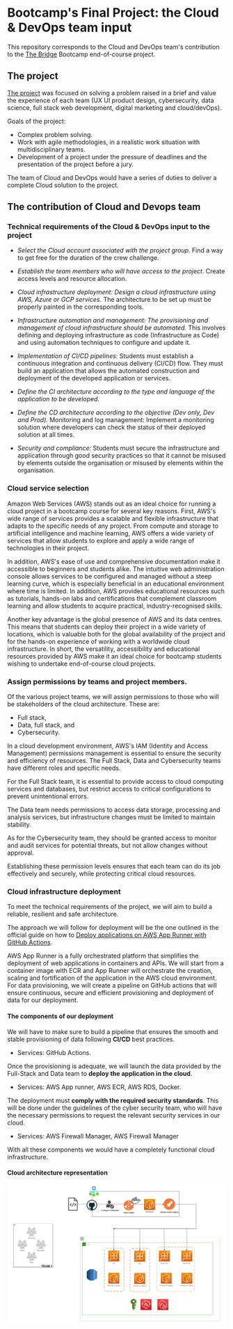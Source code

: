 # Bootcamp's Final Project: the Cloud & DevOps team input

This repository corresponds to the Cloud and DevOps team's contribution to the [The Bridge](https://www.thebridge.tech/?utm_medium=ppc&utm_source=adwords&utm_campaign=GA_The+Bridge_Marca&utm_term=the%20bridge%20bootcamp&hsa_kw=the%20bridge%20bootcamp&hsa_net=adwords&hsa_ver=3&hsa_cam=6496961935&hsa_ad=549241137266&hsa_acc=1272778203&hsa_src=g&hsa_grp=82036397030&hsa_mt=p&hsa_tgt=kwd-1287381892718&gclid=Cj0KCQjw06-oBhC6ARIsAGuzdw3wywTfvzIW39JlTTrYJZYpkwF0yUkijjEy_5Isn9yp4Dv70WAwjewaAu5zEALw_wcB) Bootcamp end-of-course project.

## The project 

[The project](https://github.com/desafioteam1) was focused on solving a problem raised in a brief and value the experience of each team (UX UI product design, cybersecurity, data science, full stack web development, digital marketing and cloud/devOps).

Goals of the project:

- Complex problem solving.
- Work with agile methodologies, in a realistic work situation with multidisciplinary teams.
- Development of a project under the pressure of deadlines and the presentation of the project before a jury.

The team of Cloud and DevOps would have a series of duties to deliver a complete Cloud solution to the project.

## The contribution of Cloud and Devops team

### Technical requirements of the Cloud & DevOps input to the project

- *Select the Cloud account associated with the project group*. Find a way to get free for the duration of the crew challenge.

- *Establish the team members who will have access to the project*. Create access levels and resource allocation.

- *Cloud infrastructure deployment: Design a cloud infrastructure using AWS, Azure or GCP services.* The architecture to be set up must be properly painted in the corresponding tools.

- *Infrastructure automation and management: The provisioning and management of cloud infrastructure should be automated.* This involves defining and deploying infrastructure as code (Infrastructure as Code) and using automation techniques to configure and update it.

- *Implementation of CI/CD pipelines:* Students must establish a continuous integration and continuous delivery (CI/CD) flow. They must build an application that allows the automated construction and deployment of the developed application or services.

- *Define the CI architecture according to the type and language of the application to be developed.*

- *Define the CD architecture according to the objective (Dev only, Dev and Prod).* Monitoring and log management: Implement a monitoring solution where developers can check the status of their deployed solution at all times.

- *Security and compliance:* Students must secure the infrastructure and application through good security practices so that it cannot be misused by elements outside the organisation or misused by elements within the organisation.

###  Cloud service selection

Amazon Web Services (AWS) stands out as an ideal choice for running a cloud project in a bootcamp course for several key reasons. First, AWS's wide range of services provides a scalable and flexible infrastructure that adapts to the specific needs of any project. From compute and storage to artificial intelligence and machine learning, AWS offers a wide variety of services that allow students to explore and apply a wide range of technologies in their project.

In addition, AWS's ease of use and comprehensive documentation make it accessible to beginners and students alike. The intuitive web administration console allows services to be configured and managed without a steep learning curve, which is especially beneficial in an educational environment where time is limited. In addition, AWS provides educational resources such as tutorials, hands-on labs and certifications that complement classroom learning and allow students to acquire practical, industry-recognised skills.

Another key advantage is the global presence of AWS and its data centres. This means that students can deploy their project in a wide variety of locations, which is valuable both for the global availability of the project and for the hands-on experience of working with a worldwide cloud infrastructure. In short, the versatility, accessibility and educational resources provided by AWS make it an ideal choice for bootcamp students wishing to undertake end-of-course cloud projects.

### Assign permissions by teams and project members.

Of the various project teams, we will assign permissions to those who will be stakeholders of the cloud architecture. These are: 

- Full stack,
- Data, full stack, and
- Cybersecurity.

In a cloud development environment, AWS's IAM (Identity and Access Management) permissions management is essential to ensure the security and efficiency of resources. The Full Stack, Data and Cybersecurity teams have different roles and specific needs.

For the Full Stack team, it is essential to provide access to cloud computing services and databases, but restrict access to critical configurations to prevent unintentional errors.

The Data team needs permissions to access data storage, processing and analysis services, but infrastructure changes must be limited to maintain stability.

As for the Cybersecurity team, they should be granted access to monitor and audit services for potential threats, but not allow changes without approval.

Establishing these permission levels ensures that each team can do its job effectively and securely, while protecting critical cloud resources.


### Cloud infrastructure deployment

To meet the technical requirements of the project, we will aim to build a reliable, resilient and safe architecture. 

The approach we will follow for deployment will be the one outlined in the official guide on how to [Deploy applications on AWS App Runner with GitHub Actions](https://aws.amazon.com/es/blogs/containers/deploy-applications-in-aws-app-runner-with-github-actions/).

AWS App Runner is a fully orchestrated platform that simplifies the deployment of web applications in containers and APIs.  We will start from a container image with ECR and App Runner will orchestrate the creation, scaling and fortification of the application in the AWS cloud environment. For data provisioning, we will create a pipeline on GitHub actions that will ensure continuous, secure and efficient provisioning and deployment of data for our deployment. 

#### The components of our deployment 

We will have to make sure to build a pipeline that ensures the smooth and stable provisioning of data following **CI/CD** best practices. 

- Services: GitHub Actions.
  
Once the provisioning is adequate, we will launch the data provided by the Full-Stack and Data team to **deploy the application in the cloud**.

- Services: AWS App runner, AWS ECR, AWS RDS, Docker.

The deployment must **comply with the required security standards**. This will be done under the guidelines of the cyber security team, who will have the necessary permissions to request the relevant security services in our cloud.

- Services: AWS Firewall Manager, AWS Firewall Manager

With all these components we would have a completely functional cloud infrastructure. 

#### Cloud architecture representation

![Arquitectura Cloud](https://github.com/AlbertoJBaez/Cloud-Input-Final-Project/blob/main/Assets/Arquitectura-Cloud-Proyecto-nitido.png)

<!--

### Infrastructure automation and management: The provisioning and management of cloud infrastructure should be automated.* This involves defining and deploying infrastructure as code (Infrastructure as Code) and using automation techniques to configure and update it.



IMAGENES


![GithubActions](https://github.com/AlbertoJBaez/Cloud-Input-Final-Project/blob/main/Assets/GitHub%20Actions.png)
![Apprunner](https://github.com/AlbertoJBaez/Cloud-Input-Final-Project/blob/main/Assets/aws-app-runner.jfif) 
![AWS ECR] 
![RDS] 
![Docker]
### Implementation of CI/CD pipelines:* Students must establish a continuous integration and continuous delivery (CI/CD) flow. They must build an application that allows the automated construction and deployment of the developed application or services.

- *Define the CI architecture according to the type and language of the application to be developed.*

- *Define the CD architecture according to the objective (Dev only, Dev and Prod).* Monitoring and log management: Implement a monitoring solution where developers can check the status of their deployed solution at all times.

### Security and compliance:* Students must secure the infrastructure and application through good security practices so that it cannot be misused by elements outside the organisation or misused by elements within the organisation.

-->


